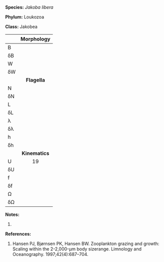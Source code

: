 **Species:** *Jakoba libera*

**Phylum:** Loukozoa

**Class:** Jakobea

|    | **Morphology** |
|:-- | :------------: |
| B  |  |
| δB |  |
| W  |  |
| δW |  |
|    | **Flagella** |
| N  |  |
| δN |  |
| L  |  |
| δL |  |
| λ  |  |
| δλ |  |
| h  |  |
| δh |  |
|    | **Kinematics** |
| U  | 19 |
| δU |  |
| f  |  |
| δf |  |
| Ω  |  |
| δΩ |  |

**Notes:**

1.

**References:**

1. Hansen PJ, Bjørnsen PK, Hansen BW.  Zooplankton grazing and growth:  Scaling within the 2-2,000-μm body sizerange.  Limnology and Oceanography. 1997;42(4):687–704.
